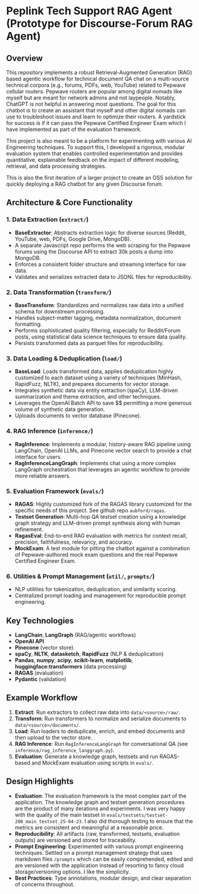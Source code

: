 # Peplink Tech Support RAG Agent (Prototype for Discourse-Forum RAG Agent)

## Overview

This repository implements a robust Retrieval-Augmented Generation (RAG) based agentic workflow for technical document QA
chat on a multi-source technical corpora (e.g., forums, PDFs, web, YouTube) related to Pepwave
cellular routers. Pepwave routers are popular among digital nomads like myself but are meant for network admins
and not laypeople.  Notably, ChatGPT is not helpful in answering most questions. The goal for this
chatbot is to create an assistant that myself and other digital nomads can use to troubleshoot issues and learn
to optimize their routers. A yardstick for success is if it can pass the Pepwave Certified Engineer Exam which I have implemented as part of the evaluation framework.

This project is also meant to be a platform for experimenting with various AI Engineering techniques. To support this,
I developed a rigorous, modular evaluation system that enables controlled experimentation and provides quantitative,
explainable feedback on the impact of different modeling, retrieval, and data processing strategies.

This is also the first iteration of a larger project to create an OSS solution for quickly deploying a RAG chatbot for any given Discourse forum.

## Architecture & Core Functionality

### 1. Data Extraction (`extract/`)
- **BaseExtractor**: Abstracts extraction logic for diverse sources (Reddit, YouTube, web, PDFs, Google Drive, MongoDB).
- A separate Javascript repo performs the web scraping for the Pepwave forums using the Discourse API to extract 30k posts a dump into MongoDB.
- Enforces a consistent folder structure and streaming interface for raw data.
- Validates and serializes extracted data to JSONL files for reproducibility.

### 2. Data Transformation (`transform/`)
- **BaseTransform**: Standardizes and normalizes raw data into a unified schema for downstream processing.
- Handles subject-matter tagging, metadata normalization, document formatting.
- Performs sophisticated quality filtering, especially for Reddit/Forum posts, using statistical data science techniques to ensure data quality.
- Persists transformed data as parquet files for reproducibility.

### 3. Data Loading & Deduplication (`load/`)
- **BaseLoad**: Loads transformed data, applies deduplication highly customized to each dataset using a variety of techniques (MinHash, RapidFuzz, NLTK),
and prepares documents for vector storage.
- Integrates synthetic data via entity extraction (spaCy), LLM-driven summarization and theme extraction, and other techniques.
- Leverages the OpenAI Batch API to save $$ permitting a more generous volume of synthetic data generation.
- Uploads documents to vector database (Pinecone).

### 4. RAG Inference (`inference/`)
- **RagInference**: Implements a modular, history-aware RAG pipeline using LangChain, OpenAI LLMs, and Pinecone vector search to provide a chat interface for users.
- **RagInferenceLangGraph**: Implements chat using a more complex LangGraph orchestration that leverages an agentic workflow to provide more reliable answers.

### 5. Evaluation Framework (`evals/`)
- **RAGAS**: Highly customized fork of the RAGAS library customized for the specific needs of this project. See github repo `aubford/ragas`.
- **Testset Generation**: Multi-hop QA testset creation using a knowledge graph strategy and LLM-driven prompt synthesis along with human refinement.
- **RagasEval**: End-to-end RAG evaluation with metrics for context recall, precision, faithfulness, relevancy, and accuracy.
- **MockExam**: A test module for pitting the chatbot against a combination of Pepwave-authored mock exam questions and the real Pepwave Certified Engineer Exam.

### 6. Utilities & Prompt Management (`util/`, `prompts/`)
- NLP utilities for tokenization, deduplication, and similarity scoring.
- Centralized prompt loading and management for reproducible prompt engineering.

## Key Technologies
- **LangChain**, **LangGraph** (RAG/agentic workflows)
- **OpenAI API**
- **Pinecone** (vector store)
- **spaCy**, **NLTK**, **datasketch**, **RapidFuzz** (NLP & deduplication)
- **Pandas**, **numpy**, **scipy**, **scikit-learn**, **matplotlib**, **huggingface:transformers** (data processing)
- **RAGAS** (evaluation)
- **Pydantic** (validation)

## Example Workflow

1. **Extract**: Run extractors to collect raw data into `data/<source>/raw/`.
2. **Transform**: Run transformers to normalize and serialize documents to `data/<source>/documents/`.
3. **Load**: Run loaders to deduplicate, enrich, and embed documents and then upload to the vector store.
4. **RAG Inference**: Run `RagInferenceLangGraph` for conversational QA (see `inference/rag_inference_langgraph.py`).
5. **Evaluation**: Generate a knowledge graph, testsets and run RAGAS-based and MockExam evaluation using scripts in `evals/`.

## Design Highlights
- **Evaluation**: The evaluation framework is the most complex part of the application. The knowledge graph and testset generation procedures are
the product of many iterations and experiments. I was very happy with the quality of the main testset in `evals/testsets/testset-200_main_testset_25-04-23`.
I also did thorough testing to ensure that the metrics are consistent and meaningful at a reasonable price.
- **Reproducibility**: All artifacts (raw, transformed, testsets, evaluation outputs) are versioned and stored for traceability.
- **Prompt Engineering**: Experimented with various prompt engineering techniques. Settled on a prompt management strategy that uses markdown files `/prompts`
which can be easily comprehended, edited and are versioned with the application instead of resorting to fancy cloud storage/versioning options. I like the simplicity.
- **Best Practices**: Type annotations, modular design, and clear separation of concerns throughout.
